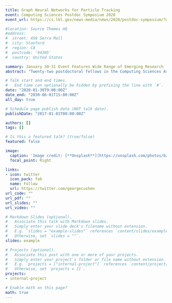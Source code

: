 ```yaml
---
title: Graph Neural Networks for Particle Tracking
event: Computing Sciences Postdoc Symposium 2020
event_url: https://cs.lbl.gov/news-media/news/2020/postdoc-symposium/?utm_source=InTheLoop&utm_campaign=6be1f3437d-EMAIL_CAMPAIGN_2020_01_28&utm_medium=email&utm_term=0_6ff696e18a-6be1f3437d-101213983

#location: Source Themes HQ
#address:
#  street: 450 Serra Mall
#  city: Stanford
#  region: CA
#  postcode: '94305'
#  country: United States

summary: January 30-31 Event Features Wide Range of Emerging Research
abstract: "Twenty-two postdoctoral fellows in the Computing Sciences Area have been chosen to present their research during a two-day symposium that is the culmination of a targeted communications training program designed specifically for postdocs. The symposium, open to the wider Berkeley Lab community, takes place January 30-31 in Wang Hall (Building 59), room 3101."

# Talk start and end times.
#   End time can optionally be hidden by prefixing the line with `#`.
date: "2020-01-30T9:00:00Z"
date_end: "2030-06-01T15:00:00Z"
all_day: true

# Schedule page publish date (NOT talk date).
publishDate: "2017-01-01T00:00:00Z"

authors: []
tags: []

# Is this a featured talk? (true/false)
featured: false

image:
  caption: 'Image credit: [**Unsplash**](https://unsplash.com/photos/bzdhc5b3Bxs)'
  focal_point: Right

links:
- icon: twitter
  icon_pack: fab
  name: Follow
  url: https://twitter.com/georgecushen
url_code: ""
url_pdf: ""
url_slides: ""
url_video: ""

# Markdown Slides (optional).
#   Associate this talk with Markdown slides.
#   Simply enter your slide deck's filename without extension.
#   E.g. `slides = "example-slides"` references `content/slides/example-slides.md`.
#   Otherwise, set `slides = ""`.
slides: example

# Projects (optional).
#   Associate this post with one or more of your projects.
#   Simply enter your project's folder or file name without extension.
#   E.g. `projects = ["internal-project"]` references `content/project/deep-learning/index.md`.
#   Otherwise, set `projects = []`.
projects:
- internal-project

# Enable math on this page?
math: true
---
```

<!---
{{% alert note %}}
Click on the **Slides** button above to view the built-in slides feature.
{{% /alert %}}
<!---
Slides can be added in a few ways:
<!---
- **Create** slides using Academic's [*Slides*](https://sourcethemes.com/academic/docs/managing-content/#create-slides) feature and link using `slides` parameter in the front matter of the talk file
- **Upload** an existing slide deck to `static/` and link using `url_slides` parameter in the front matter of the talk file
- **Embed** your slides (e.g. Google Slides) or presentation video on this page using [shortcodes](https://sourcethemes.com/academic/docs/writing-markdown-latex/).
<!---
Further talk details can easily be added to this page using *Markdown* and $\rm \LaTeX$ math code.
--->
